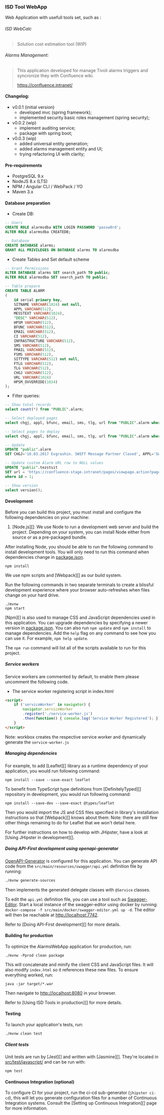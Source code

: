 ### ISD Tool WebApp
Web Application with usefull tools set, such as :

###### ISD WebCalc
> Solution cost estimation tool (WIP)

###### Alarms Management:
> This application developed for manage Tivoli alarms triggers and syncronize they with Confluence wiki.
> 
> https://confluence.intranet/

#### Changelog:

- v0.0.1 (initial version)
    - developed mvc (spring framework);
    - implemented security basic roles management (spring security);
- v0.0.2 (wip)
    - implement auditing service;
    - package with spring boot;
- v0.0.3 (wip)
    - added universal entity generation;
    - added alarms management entity and UI;
    - trying refactoring UI with clarity;      

#### Pre-requirements

+ PostgreSQL 9.x
+ NodeJS 8.x (LTS)
+ NPM / Angular CLI / WebPack / YO
+ Maven 3.x

#### Database preparation

+ Create DB:

```sql
-- Users
CREATE ROLE alarmsdba WITH LOGIN PASSWORD 'passw0rd';
ALTER ROLE alarmsdba CREATEDB;

-- Database
CREATE DATABASE alarms;
GRANT ALL PRIVILEGES ON DATABASE alarms TO alarmsdba
```

+ Create Tables and Set default scheme

```sql
-- Grant Permissions
ALTER DATABASE alarms SET search_path TO public;
ALTER ROLE alarmsdba SET search_path TO public;

-- Table prepare
CREATE TABLE ALARM
(
    id serial primary key,
    SITNAME VARCHAR(1024) not null,
	APPL VARCHAR(512),
	MESSTEXT VARCHAR(1024),
	"DESC" VARCHAR(512),
	HPSM VARCHAR(512),
	BFUNC VARCHAR(512),
	EMAIL VARCHAR(512),
	CI VARCHAR(512),
	INFRASTRUCTURE VARCHAR(512),
	SMS VARCHAR(512),
	FMAIL VARCHAR(512),
	FSMS VARCHAR(512),
	SITTYPE VARCHAR(512) not null,
	FTLG VARCHAR(512),
	TLG VARCHAR(512),
	CHGJ VARCHAR(512),
    URL VARCHAR(1024)
    HPSM_OVVERRIDE(1024)
);
```

+ Filter queries:

```sql
-- Show total records
select count(*) from "PUBLIC".alarm;

-- Select deployed pages
select chgj, appl, bfunc, email, sms, tlg, url from "PUBLIC".alarm where url is not null;

-- Select pages to deploy
select chgj, appl, bfunc, email, sms, tlg, url from "PUBLIC".alarm where url is null;

-- Update
UPDATE "public".alarm
SET CHGJ='16.03.2017 Evgrashin. SWIFT Message Partner Closed', APPL='SWIFT', BFUNC='SWIFT communication', EMAIL='ASO_SWIFT@unicredit.ru', SMS='+79636554090', TLG='ASO_Corporate ASO_SWIFT', URL='';

-- Update custom Alarm URL row to NULL values
UPDATE "public".tezstsit
SET url = 'https://confluence-stage.intranet/pages/viewpage.action?pageId=99975264'
where id = 1;

-- Show version
select version();
```

#### Development

Before you can build this project, you must install and configure the following dependencies on your machine:

1. [Node.js][]: We use Node to run a development web server and build the project.
   Depending on your system, you can install Node either from source or as a pre-packaged bundle.

After installing Node, you should be able to run the following command to install development tools.
You will only need to run this command when dependencies change in [package.json](package.json).

    npm install

We use npm scripts and [Webpack][] as our build system.

Run the following commands in two separate terminals to create a blissful development experience where your browser
auto-refreshes when files change on your hard drive.

    ./mvnw
    npm start

[Npm][] is also used to manage CSS and JavaScript dependencies used in this application. You can upgrade dependencies by
specifying a newer version in [package.json](package.json). You can also run `npm update` and `npm install` to manage dependencies.
Add the `help` flag on any command to see how you can use it. For example, `npm help update`.

The `npm run` command will list all of the scripts available to run for this project.

##### Service workers

Service workers are commented by default, to enable them please uncomment the following code.

* The service worker registering script in index.html

```html
<script>
    if ('serviceWorker' in navigator) {
        navigator.serviceWorker
        .register('./service-worker.js')
        .then(function() { console.log('Service Worker Registered'); });
    }
</script>
```

Note: workbox creates the respective service worker and dynamically generate the `service-worker.js`

##### Managing dependencies

For example, to add [Leaflet][] library as a runtime dependency of your application, you would run following command:

    npm install --save --save-exact leaflet

To benefit from TypeScript type definitions from [DefinitelyTyped][] repository in development, you would run following command:

    npm install --save-dev --save-exact @types/leaflet

Then you would import the JS and CSS files specified in library's installation instructions so that [Webpack][] knows about them:
Note: there are still few other things remaining to do for Leaflet that we won't detail here.

For further instructions on how to develop with JHipster, have a look at [Using JHipster in development][].


##### Doing API-First development using openapi-generator

[OpenAPI-Generator]() is configured for this application. You can generate API code from the `src/main/resources/swagger/api.yml` definition file by running:
```bash
./mvnw generate-sources
```
Then implements the generated delegate classes with `@Service` classes.

To edit the `api.yml` definition file, you can use a tool such as [Swagger-Editor](). Start a local instance of the swagger-editor using docker by running: `docker-compose -f src/main/docker/swagger-editor.yml up -d`. The editor will then be reachable at [http://localhost:7742](http://localhost:7742).

Refer to [Doing API-First development][] for more details.

#### Building for production

To optimize the AlarmsWebApp application for production, run:

    ./mvnw -Pprod clean package

This will concatenate and minify the client CSS and JavaScript files. It will also modify `index.html` so it references these new files.
To ensure everything worked, run:

    java -jar target/*.war

Then navigate to [http://localhost:8080](http://localhost:8080) in your browser.

Refer to [Using ISD Tools in production][] for more details.

#### Testing

To launch your application's tests, run:

    ./mvnw clean test

##### Client tests

Unit tests are run by [Jest][] and written with [Jasmine][]. They're located in [src/test/javascript/](src/test/javascript/) and can be run with:

    npm test

#### Continuous Integration (optional)

To configure CI for your project, run the ci-cd sub-generator (`jhipster ci-cd`), this will let you generate configuration files for a number of Continuous Integration systems. Consult the [Setting up Continuous Integration][] page for more information.
